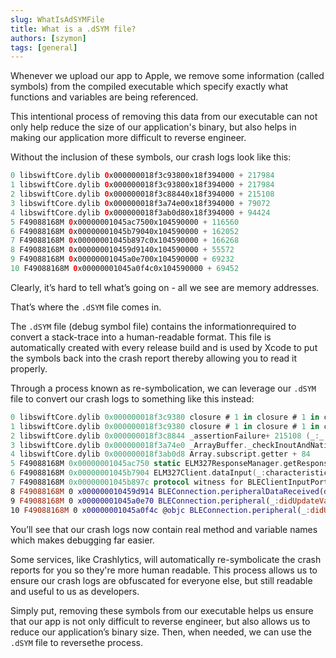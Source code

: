 ```yaml
---
slug: WhatIsAdSYMFile
title: What is a .dSYM file?
authors: [szymon]
tags: [general]
---
```


Whenever we upload our app to Apple, we remove some information (called symbols) from the compiled executable which specify exactly what functions and variables are being referenced.

This intentional process of removing this data from our executable can not only help reduce the size of our application's binary, but also helps in making our application more difficult to reverse engineer.

Without the inclusion of these symbols, our crash logs look like this:

```swift
0 libswiftCore.dylib 0x000000018f3c93800x18f394000 + 217984
1 libswiftCore.dylib 0x000000018f3c93800x18f394000 + 217984
2 libswiftCore.dylib 0x000000018f3c88440x18f394000 + 215108
3 libswiftCore.dylib 0x000000018f3a74e00x18f394000 + 79072
4 libswiftCore.dylib 0x000000018f3ab0d80x18f394000 + 94424
5 F49088168M 0x00000001045ac7500x104590000 + 116560
6 F49088168M 0x00000001045b79040x104590000 + 162052
7 F49088168M 0x00000001045b897c0x104590000 + 166268
8 F49088168M 0x000000010459d9140x104590000 + 55572
9 F49088168M 0x00000001045a0e700x104590000 + 69232
10 F49088168M 0x00000001045a0f4c0x104590000 + 69452
```

Clearly, it’s hard to tell what’s going on - all we see are memory addresses.

That’s where the `.dSYM` file comes in.

The `.dSYM` file (debug symbol file) contains the informationrequired to convert a stack-trace into a human-readable format. This file is automatically created with every release build and is used by Xcode to put the symbols back into the crash report thereby allowing you to read it properly.

Through a process known as re-symbolication, we can leverage our `.dSYM` file to convert our crash logs to something like this instead:

```swift
0 libswiftCore.dylib 0x000000018f3c9380 closure # 1 in closure # 1 in closure # 1 in _assertionFailure+ 217984 (_:_:file:line:flags:) + 452
1 libswiftCore.dylib 0x000000018f3c9380 closure # 1 in closure # 1 in closure # 1 in _assertionFailure+ 217984 (_:_:file:line:flags:) + 452
2 libswiftCore.dylib 0x000000018f3c8844 _assertionFailure+ 215108 (_:_:file:line:flags:) + 468
3 libswiftCore.dylib 0x000000018f3a74e0 _ArrayBuffer._checkInoutAndNativeTypeCheckedBounds+ 79072 (_:wasNativeTypeChecked:) + 208
4 libswiftCore.dylib 0x000000018f3ab0d8 Array.subscript.getter + 84
5 F49088168M 0x00000001045ac750 static ELM327ResponseManager.getResponse(responseStr:obd2Protocol:) + 116560 (ELM327ResponseManager.swift: 27 )
6 F49088168M 0x00000001045b7904 ELM327Client.dataInput(_:characteristicUuidStr:) + 162052 (ELM327Client.swift: 56 )
7 F49088168M 0x00000001045b897c protocol witness for BLEClientInputPort.dataInput(_:characteristicUuidStr:) in conformance ELM327Client + 166268 (<compiler-generated>:0)
8 F49088168M 0 x000000010459d914 BLEConnection.peripheralDataReceived(data:characteristicUuidStr:) + 55572 (BLEConnection.swift:124)
9 F49088168M 0 x00000001045a0e70 BLEConnection.peripheral(_:didUpdateValueFor:error:) + 69232 (BLEConnection.swift:293)
10 F49088168M 0 x00000001045a0f4c @objc BLEConnection.peripheral(_:didUpdateValueFor:error:) + 69452 (<compiler-generated>:0)
```

You’ll see that our crash logs now contain real method and variable names which makes debugging far easier.

Some services, like Crashlytics, will automatically re-symbolicate the crash reports for you so they're more human readable. This process allows us to ensure our crash logs are obfuscated for everyone else, but still readable and useful to us as developers.

Simply put, removing these symbols from our executable helps us ensure that our app is not only difficult to reverse engineer, but also allows us to reduce our application’s binary size. Then, when needed, we can use the `.dSYM` file to reversethe process.
